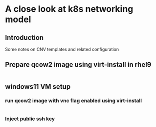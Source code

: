 A close look at k8s networking model
===========================================================
## Introduction
Some notes on CNV templates and related configuration

## Prepare qcow2 image using virt-install in rhel9
```
```

## windows11 VM setup

### run qcow2 image with vnc flag enabled using virt-install
```
```

### Inject public ssh key
```
```



